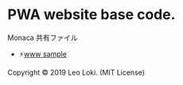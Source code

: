 # PWA website base code. 
Monaca 共有ファイル  
- ⚡<a href="https://leo-loki.github.io/pwa/www/" target="_blank">www sample</a>

Copyright &copy; 2019 Leo Loki. (MIT License)

